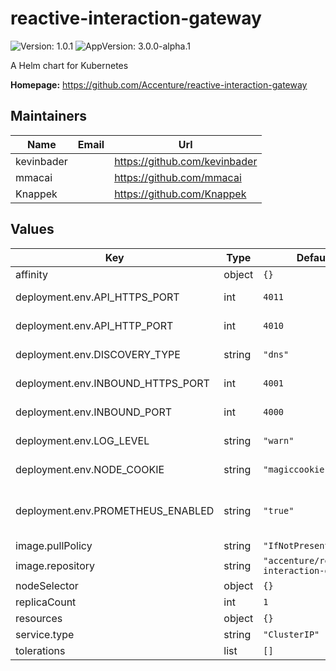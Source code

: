 # reactive-interaction-gateway

![Version: 1.0.1](https://img.shields.io/badge/Version-1.0.1-informational?style=flat-square) ![AppVersion: 3.0.0-alpha.1](https://img.shields.io/badge/AppVersion-3.0.0-alpha.1-informational?style=flat-square)

A Helm chart for Kubernetes

**Homepage:** <https://github.com/Accenture/reactive-interaction-gateway>

## Maintainers

| Name       | Email | Url                           |
| ---------- | ----- | ----------------------------- |
| kevinbader |       | https://github.com/kevinbader |
| mmacai     |       | https://github.com/mmacai     |
| Knappek    |       | https://github.com/Knappek    |

## Values

| Key                               | Type   | Default                                    | Description                                         |
| --------------------------------- | ------ | ------------------------------------------ | --------------------------------------------------- |
| affinity                          | object | `{}`                                       |                                                     |
| deployment.env.API_HTTPS_PORT     | int    | `4011`                                     | See docs/rig-ops-guide.md                           |
| deployment.env.API_HTTP_PORT      | int    | `4010`                                     | See docs/rig-ops-guide.md                           |
| deployment.env.DISCOVERY_TYPE     | string | `"dns"`                                    | See docs/rig-ops-guide.md                           |
| deployment.env.INBOUND_HTTPS_PORT | int    | `4001`                                     | See docs/rig-ops-guide.md                           |
| deployment.env.INBOUND_PORT       | int    | `4000`                                     | See docs/rig-ops-guide.md                           |
| deployment.env.LOG_LEVEL          | string | `"warn"`                                   | See docs/rig-ops-guide.md                           |
| deployment.env.NODE_COOKIE        | string | `"magiccookie"`                            | See docs/rig-ops-guide.md                           |
| deployment.env.PROMETHEUS_ENABLED | string | `"true"`                                   | Enables/disables scraping of metrics by Prometheus. |
| image.pullPolicy                  | string | `"IfNotPresent"`                           |                                                     |
| image.repository                  | string | `"accenture/reactive-interaction-gateway"` |                                                     |
| nodeSelector                      | object | `{}`                                       |                                                     |
| replicaCount                      | int    | `1`                                        |                                                     |
| resources                         | object | `{}`                                       |                                                     |
| service.type                      | string | `"ClusterIP"`                              |                                                     |
| tolerations                       | list   | `[]`                                       |                                                     |
